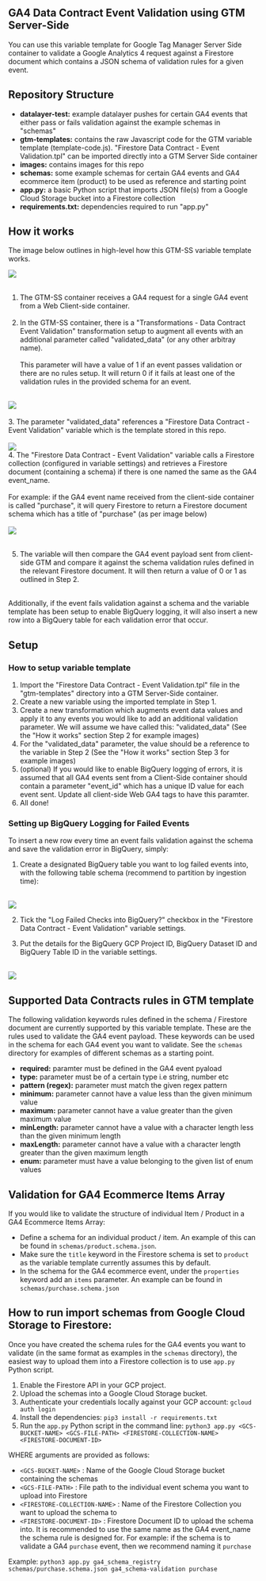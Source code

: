 ## GA4 Data Contract Event Validation using GTM Server-Side

You can use this variable template for Google Tag Manager Server Side container to validate a Google Analytics 4 request against a Firestore document which contains a JSON schema of validation rules for a given event.


## Repository Structure
<ul>
    <li><b>datalayer-test:</b> example datalayer pushes for certain GA4 events that either pass or fails validation against the example schemas in "schemas"</li>
    <li><b>gtm-templates:</b> contains the raw Javascript code for the GTM variable template (template-code.js). "Firestore Data Contract - Event Validation.tpl" can be imported directly into a GTM Server Side container</li>
    <li><b>images:</b> contains images for this repo</li>
    <li><b>schemas:</b> some example schemas for certain GA4 events and GA4 ecommerce item (product) to be used as reference and starting point</li>
    <li><b>app.py:</b> a basic Python script that imports JSON file(s) from a Google Cloud Storage bucket into a Firestore collection</li>
    <li><b>requirements.txt:</b> dependencies required to run "app.py"</li>
</ul>

## How it works
The image below outlines in high-level how this GTM-SS variable template works. 

<img src="images/solution-design.png">
<br/>
<br/>

1. The GTM-SS container receives a GA4 request for a single GA4 event from a Web Client-side container.
<br/><br/>
2. In the GTM-SS container, there is a "Transformations - Data Contract Event Validation" transformation setup to augment all events with an additional parameter called "validated_data" (or any other arbitray name). <br/><br/>This parameter will have a value of 1 if an event passes validation or there are no rules setup. It will return 0 if it fails at least one of the validation rules in the provided schema for an event.
<br/><br/>
<img src="images/transformation.png">
<br/><br/>
3. The parameter "validated_data" references a "Firestore Data Contract - Event Validation" variable which is the template stored in this repo.
<br/><br/>
<img src="images/variable.png">

<br/>
4. The "Firestore Data Contract - Event Validation" variable calls a Firestore collection (configured in variable settings) and retrieves a Firestore document (containing a schema) if there is one named the same as the GA4 event_name.<br/> <br/> For example: if the GA4 event name received from the client-side container is called "purchase", it will query Firestore to return a Firestore document schema which has a title of "purchase" (as per image below)
<br/><br/>
<img src="images/firestore-example.png">
<br/><br/>

5. The variable will then compare the GA4 event payload sent from client-side GTM and compare it against the schema validation rules defined in the relevant Firestore document. It will then return a value of 0 or 1 as outlined in Step 2.
<br/><br/>

Additionally, if the event fails validation against a schema and the variable template has been setup to enable BigQuery logging, it will also insert a new row into a BigQuery table for each validation error that occur.


## Setup

### How to setup variable template

1. Import the "Firestore Data Contract - Event Validation.tpl" file in the "gtm-templates" directory into a GTM Server-Side container.
2. Create a new variable using the imported template in Step 1.
3. Create a new transformation which augments event data values and apply it to any events you would like to add an additional validation parameter. We will assume we have called this: "validated_data" (See the "How it works" section Step 2 for example images)
4. For the "validated_data" parameter, the value should be a reference to the variable in Step 2 (See the "How it works" section Step 3 for example images)
5. (optional) If you would like to enable BigQuery logging of errors, it is assumed that all GA4 events sent from a Client-Side container should contain a parameter "event_id" which has a unique ID value for each event sent. Update all client-side Web GA4 tags to have this paramter.
6. All done!

### Setting up BigQuery Logging for Failed Events

To insert a new row every time an event fails validation against the schema and save the validation error in BigQuery, simply:
1) Create a designated BigQuery table you want to log failed events into, with the following table schema (recommend to partition by ingestion time):
<br><br>
<img src="images/bq-schema.png">

2) Tick the "Log Failed Checks into BigQuery?" checkbox in the "Firestore Data Contract - Event Validation" variable settings.

3) Put the details for the BigQuery GCP Project ID, BigQuery Dataset ID and BigQuery Table ID in the variable settings.<br/><br/>
<img src="images/bigquery.png">


## Supported Data Contracts rules in GTM template
The following validation keywords rules defined in the schema / Firestore document are currently supported by this variable template. These are the rules used to validate the GA4 event payload. These keywords can be used in the schema for each GA4 event you want to validate. See the `schemas` directory for examples of different schemas as a starting point.

- <b>required:</b> paramter must be defined in the GA4 event pyaload
- <b>type:</b> parameter must be of a certain type i.e string, number etc
- <b>pattern (regex):</b> parameter must match the given regex pattern
- <b>minimum:</b> parameter cannot have a value less than the given minimum value
- <b>maximum:</b> parameter cannot have a value greater than the given maximum value
- <b>minLength:</b> parameter cannot have a value with a character length less than the given minimum length
- <b>maxLength:</b> parameter cannot have a value with a character length greater than the given maximum length
- <b>enum:</b> parameter must have a value belonging to the given list of enum values

## Validation for GA4 Ecommerce Items Array

If you would like to validate the structure of individual Item / Product in a GA4 Ecommerce Items Array:

- Define a schema for an individual product / item. An example of this can be found in `schemas/product.schema.json`.
- Make sure the `title` keyword in the Firestore schema is set to `product` as the variable template currently assumes this by default.
- In the schema for the GA4 ecommerce event, under the `properties` keyword add an `items` parameter. An example can be found in `schemas/purchase.schema.json`

## How to run import schemas from Google Cloud Storage to Firestore:

Once you have created the schema rules for the GA4 events you want to validate (in the same format as examples in the `schemas` directory), the easiest way to upload them into a Firestore collection is to use `app.py` Python script.

1) Enable the Firestore API in your GCP project.
2) Upload the schemas into a Google Cloud Storage bucket.
2) Authenticate your credentials locally against your GCP account: `gcloud auth login`
3) Install the dependencies: `pip3 install -r requirements.txt`
4) Run the `app.py` Python script in the command line:
`python3 app.py <GCS-BUCKET-NAME> <GCS-FILE-PATH> <FIRESTORE-COLLECTION-NAME> <FIRESTORE-DOCUMENT-ID>`

WHERE arguments are provided as follows:
- `<GCS-BUCKET-NAME>` : Name of the Google Cloud Storage bucket containing the schemas
- `<GCS-FILE-PATH>` : File path to the individual event schema you want to upload into Firestore
- `<FIRESTORE-COLLECTION-NAME>` : Name of the Firestore Collection you want to upload the schema to
- `<FIRESTORE-DOCUMENT-ID>` : Firestore Document ID to upload the schema into. It is recommended to use the same name as the GA4 event_name the schema rule is designed for. For example: if the schema is to validate a GA4 `purchase` event, then we recommend naming it `purchase`

Example: `python3 app.py ga4_schema_registry schemas/purchase.schema.json ga4_schema-validation purchase`